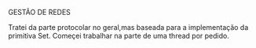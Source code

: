 GESTÃO DE REDES

Tratei da parte protocolar no geral,mas baseada para a implementação da primitiva Set. Começei trabalhar na parte de uma thread por pedido. 
